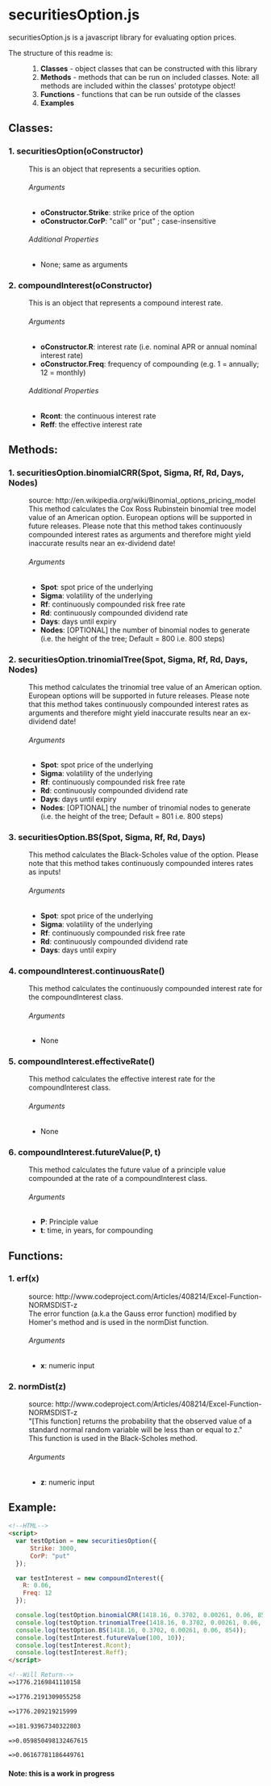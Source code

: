 # securitiesOption.js


securitiesOption.js is a javascript library for evaluating option prices.

The structure of this readme is:
<dl>
  <dd>
  <ol>
    <li><b>Classes</b> - object classes that can be constructed with this library</li>
    <li><b>Methods</b> - methods that can be run on included classes. Note: all methods are included within the classes' prototype object!</li>
    <li><b>Functions</b> - functions that can be run outside of the classes</li>
    <li><b>Examples</b></li>
 </ol>
</dl>

## Classes:

<dl>
  <dt><h3>1. securitiesOption(oConstructor)</h3>
  <dd>This is an object that represents a securities option.
  <dd><h6>Arguments</h6>
  <ul>
    <li><b>oConstructor.Strike</b>: strike price of  the option</li>
    <li><b>oConstructor.CorP</b>: "call" or "put" ; case-insensitive</li>
  </ul>
  <dd><h6>Additional Properties</h6> 
  <ul>
    <li>None; same as arguments</li>
  </ul>
  <dt><h3>2. compoundInterest(oConstructor)</h3>
  <dd>This is an object that represents a compound interest rate.
  <dd><h6>Arguments</h6>
  <ul>
    <li><b>oConstructor.R</b>: interest rate (i.e. nominal APR or annual nominal interest rate)</li>
    <li><b>oConstructor.Freq</b>: frequency of compounding (e.g. 1 = annually; 12 = monthly)</li>
  </ul>
  <dd><h6>Additional Properties</h6>
  <ul>
    <li><b>Rcont</b>: the continuous interest rate</li>
    <li><b>Reff</b>: the effective interest rate</li>
  </ul>
</dl>

## Methods:
<dl>
  <dt><h3>1. securitiesOption.binomialCRR(Spot, Sigma, Rf, Rd, Days, Nodes)</h3>
  <dd>source: http://en.wikipedia.org/wiki/Binomial_options_pricing_model
  <dd>This method calculates the Cox Ross Rubinstein binomial tree model value of an American option. European options will be supported in future releases. Please note that this method takes continuously compounded interest rates as arguments and therefore might yield inaccurate results near an ex-dividend date!
  <dd><h6>Arguments</h6>
  <ul>
    <li><b>Spot</b>: spot price of the underlying</li>
    <li><b>Sigma</b>: volatility of the underlying</li>
    <li><b>Rf</b>: continuously compounded risk free rate</li>
    <li><b>Rd</b>: continuously compounded dividend rate</li>
    <li><b>Days</b>: days until expiry</li>
    <li><b>Nodes</b>: [OPTIONAL] the number of binomial nodes to generate (i.e. the height of the tree; Default = 800 i.e. 800 steps)</li>
  </ul>
  <dt><h3>2. securitiesOption.trinomialTree(Spot, Sigma, Rf, Rd, Days, Nodes)</h3>
  <dd>This method calculates the trinomial tree value of an American option. European options will be supported in future releases. Please note that this method takes continuously compounded interest rates as arguments and therefore might yield inaccurate results near an ex-dividend date!
  <dd><h6>Arguments</h6>
  <ul>
    <li><b>Spot</b>: spot price of the underlying</li>
  <li><b>Sigma</b>: volatility of the underlying</li>
    <li><b>Rf</b>: continuously compounded risk free rate</li>
    <li><b>Rd</b>: continuously compounded dividend rate</li>
    <li><b>Days</b>: days until expiry</li>
    <li><b>Nodes</b>: [OPTIONAL] the number of trinomial nodes to generate (i.e. the height of the tree; Default = 801 i.e. 800 steps)</li>
  </ul>
  <dt><h3>3. securitiesOption.BS(Spot, Sigma, Rf, Rd, Days)</h3>
  <dd>This method calculates the Black-Scholes value of the option. Please note that this method takes continuously compounded interes rates as inputs!
  <dd><h6>Arguments</h6>
  <ul>
    <li><b>Spot</b>: spot price of the underlying</li>
  <li><b>Sigma</b>: volatility of the underlying</li>
    <li><b>Rf</b>: continuously compounded risk free rate</li>
    <li><b>Rd</b>: continuously compounded dividend rate</li>
    <li><b>Days</b>: days until expiry</li>
  </ul>
  <dt><h3>4. compoundInterest.continuousRate()</h3>
  <dd>This method calculates the continuously compounded interest rate for the compoundInterest class.
  <dd><h6>Arguments</h6>
  <ul>
    <li>None</li>
  </ul>
  <dt><h3>5. compoundInterest.effectiveRate()</h3>
  <dd>This method calculates the effective interest rate for the compoundInterest class.
  <dd><h6>Arguments</h6>
  <ul>
    <li>None</li>
  </ul>
  <dt><h3>6. compoundInterest.futureValue(P, t)</h3>
  <dd>This method calculates the future value of a principle value compounded at the rate of a compoundInterest class.
  <dd><h6>Arguments</h6>
  <ul>
    <li><b>P</b>: Principle value</li>
    <li><b>t</b>: time, in years, for compounding
  </ul>
</dl>

## Functions:
<dl>
  <dt><h3>1. erf(x)</h3>
  <dd>source: http://www.codeproject.com/Articles/408214/Excel-Function-NORMSDIST-z
  <dd>The error function (a.k.a the Gauss error function) modified by Homer's method and is used in the normDist function.
  <dd><h6>Arguments</h6>
  <ul>
    <li><b>x</b>: numeric input</li>
  </ul>
  <dt><h3>2. normDist(z)</h3>
  <dd>source: http://www.codeproject.com/Articles/408214/Excel-Function-NORMSDIST-z
  <dd>"[This function] returns the probability that the observed value of a standard normal random variable will be less than or equal to z."
  <dd>This function is used in the Black-Scholes method.
  <dd><h6>Arguments</h6>
  <ul>
    <li><b>z</b>: numeric input</li>
  </ul>
</dl>

## Example:
  
```html
<!--HTML-->
<script>
  var testOption = new securitiesOption({
      Strike: 3000,
      CorP: "put"
  });

  var testInterest = new compoundInterest({
    R: 0.06,
    Freq: 12
  });

  console.log(testOption.binomialCRR(1418.16, 0.3702, 0.00261, 0.06, 854, 800));
  console.log(testOption.trinomialTree(1418.16, 0.3702, 0.00261, 0.06, 854, 801));
  console.log(testOption.BS(1418.16, 0.3702, 0.00261, 0.06, 854));
  console.log(testInterest.futureValue(100, 10));
  console.log(testInterest.Rcont);
  console.log(testInterest.Reff);
</script>

<!--Will Return-->
=>1776.2169841110158

=>1776.2191309055258

=>1776.209219215999

=>181.93967340322803

=>0.059850498132467615

=>0.06167781186449761
```

#### Note: this is a work in progress